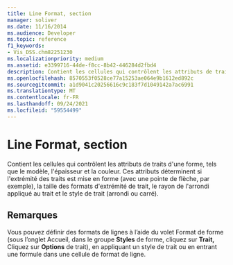 ```yaml
---
title: Line Format, section
manager: soliver
ms.date: 11/16/2014
ms.audience: Developer
ms.topic: reference
f1_keywords:
- Vis_DSS.chm82251230
ms.localizationpriority: medium
ms.assetid: e3399716-44de-f8cc-8b42-446284d2fbd4
description: Contient les cellules qui contrôlent les attributs de traits d'une forme, tels que le modèle, l'épaisseur et la couleur. Ces attributs déterminent si l'extrémité des traits est mise en forme (avec une pointe de flèche, par exemple), la taille des formats d'extrémité de trait, le rayon de l'arrondi appliqué au trait et le style de trait (arrondi ou carré).
ms.openlocfilehash: 8570553f0528ce77a15253ae064e9b1612ed892c
ms.sourcegitcommit: a1d9041c20256616c9c183f7d1049142a7ac6991
ms.translationtype: MT
ms.contentlocale: fr-FR
ms.lasthandoff: 09/24/2021
ms.locfileid: "59554499"
---
```

# <a name="line-format-section"></a>Line Format, section

Contient les cellules qui contrôlent les attributs de traits d'une forme, tels que le modèle, l'épaisseur et la couleur. Ces attributs déterminent si l'extrémité des traits est mise en forme (avec une pointe de flèche, par exemple), la taille des formats d'extrémité de trait, le rayon de l'arrondi appliqué au trait et le style de trait (arrondi ou carré).
  
## <a name="remarks"></a>Remarques

Vous pouvez définir des formats de lignes à  l’aide du volet Format de forme (sous l’onglet Accueil, dans le groupe **Styles** de forme, cliquez sur **Trait,** Cliquez sur **Options** de trait), en appliquant un style de trait ou en entrant une formule dans une cellule de format de ligne. 
  

